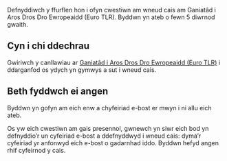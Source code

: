 Defnyddiwch y ffurflen hon i ofyn cwestiwn am wneud cais am Ganiatâd i Aros Dros Dro Ewropeaidd (Euro TLR). Byddwn yn ateb o fewn 5 diwrnod gwaith.

## Cyn i chi ddechrau

Gwiriwch y canllawiau ar [Ganiatâd i Aros Dros Dro Ewropeaidd (Euro TLR)](https://www.gov.uk/european-temporary-leave-to-remain-in-the-uk) i ddarganfod os ydych yn gymwys a sut i wneud cais.

## Beth fyddwch ei angen

Byddwn yn gofyn am eich enw a chyfeiriad e-bost er mwyn i ni allu eich ateb.

Os yw eich cwestiwn am gais  presennol, gwnewch yn siwr eich bod yn defnyddio’r un cyfeiriad e-bost a ddefnyddwyd i wneud cais:
dyma’r cyfeiriad yr anfonwyd eich e-bost o gadarnhad iddo.
Byddwn hefyd angen rhif cyfeirnod y cais.
